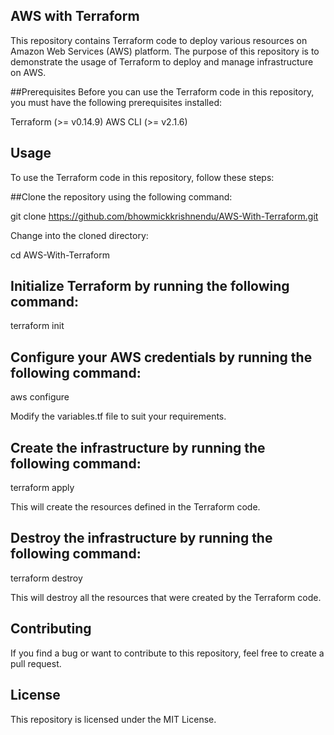 ## AWS with Terraform
This repository contains Terraform code to deploy various resources on Amazon Web Services (AWS) platform. The purpose of this repository is to demonstrate the usage of Terraform to deploy and manage infrastructure on AWS.

##Prerequisites
Before you can use the Terraform code in this repository, you must have the following prerequisites installed:

Terraform (>= v0.14.9)
AWS CLI (>= v2.1.6)

## Usage
To use the Terraform code in this repository, follow these steps:

##Clone the repository using the following command:

git clone https://github.com/bhowmickkrishnendu/AWS-With-Terraform.git

Change into the cloned directory:

cd AWS-With-Terraform

## Initialize Terraform by running the following command:

terraform init

## Configure your AWS credentials by running the following command:

aws configure

Modify the variables.tf file to suit your requirements.

## Create the infrastructure by running the following command:

terraform apply

This will create the resources defined in the Terraform code.

## Destroy the infrastructure by running the following command:

terraform destroy

This will destroy all the resources that were created by the Terraform code.

## Contributing
If you find a bug or want to contribute to this repository, feel free to create a pull request.

## License
This repository is licensed under the MIT License.